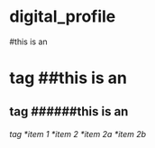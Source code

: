 # digital_profile

#this is an <h1> tag
  ##this is an <h2> tag
  ######this is an <h6> tag
*item 1
*item 2
 *item 2a
 *item 2b
